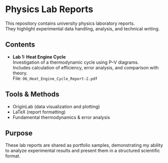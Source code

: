 # Physics Lab Reports

This repository contains university physics laboratory reports.  
They highlight experimental data handling, analysis, and technical writing.

## Contents
- **Lab 1: Heat Engine Cycle**  
  Investigation of a thermodynamic cycle using P–V diagrams.  
  Includes calculation of efficiency, error analysis, and comparison with theory.  
  File: `06_Heat_Engine_Cycle_Report-2.pdf`

## Tools & Methods
- OriginLab (data visualization and plotting)  
- LaTeX (report formatting)  
- Fundamental thermodynamics & error analysis

## Purpose
These lab reports are shared as portfolio samples, demonstrating my ability  
to analyze experimental results and present them in a structured scientific format.
